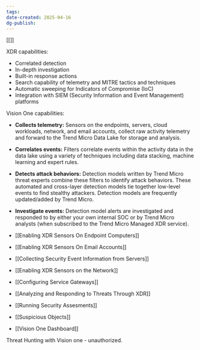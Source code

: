 ```yaml
---
tags: 
date-created: 2025-04-16
dg-publish:
---
```

[[]]

XDR capabilities:

- Correlated detection
- In-depth investigation
- Built-in response actions
- Search capability of telemetry and MITRE tactics and techniques
- Automatic sweeping for Indicators of Compromise (IoC)
- Integration with SIEM (Security Information and Event Management) platforms

Vision One capabilities:

- **Collects telemetry:** Sensors on the endpoints, servers, cloud workloads, network, and email accounts, collect raw activity telemetry and forward to the Trend Micro Data Lake for storage and analysis.
- **Correlates events:** Filters correlate events within the activity data in the data lake using a variety of techniques including data stacking, machine learning and expert rules.
- **Detects attack behaviors:** Detection models written by Trend Micro threat experts combine these filters to identify attack behaviors. These automated and cross-layer detection models tie together low-level events to find stealthy attackers. Detection models are frequently updated/added by Trend Micro.
- **Investigate events:** Detection model alerts are investigated and responded to by either your own internal SOC or by Trend Micro analysts (when subscribed to the Trend Micro Managed XDR service).

- [[Enabling XDR Sensors On Endpoint Computers]]
- [[Enabling XDR Sensors On Email Accounts]]
- [[Collecting Security Event Information from Servers]]
- [[Enabling XDR Sensors on the Network]]
- [[Configuring Service Gateways]]
- [[Analyzing and Responding to Threats Through XDR]]
- [[Running Security Assesments]]
- [[Suspicious Objects]]
- [[Vision One Dashboard]]


Threat Hunting with Vision one - unauthorized.